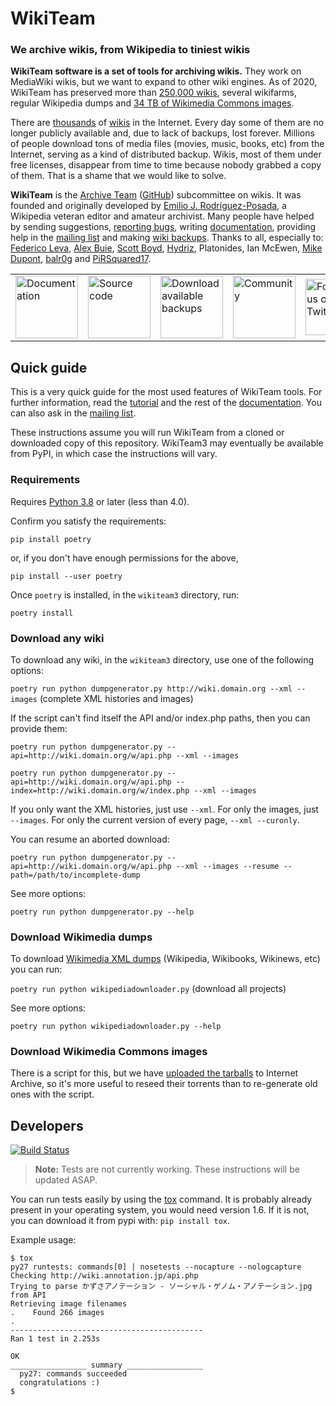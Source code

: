 # WikiTeam
### We archive wikis, from Wikipedia to tiniest wikis

**WikiTeam software is a set of tools for archiving wikis.** They work on MediaWiki wikis, but we want to expand to other wiki engines. As of 2020, WikiTeam has preserved more than [250,000 wikis](https://github.com/WikiTeam/wikiteam/wiki/Available-Backups), several wikifarms, regular Wikipedia dumps and [34 TB of Wikimedia Commons images](https://archive.org/details/wikimediacommons).

There are [thousands](http://wikiindex.org) of [wikis](https://wikiapiary.com) in the Internet. Every day some of them are no longer publicly available and, due to lack of backups, lost forever. Millions of people download tons of media files (movies, music, books, etc) from the Internet, serving as a kind of distributed backup. Wikis, most of them under free licenses, disappear from time to time because nobody grabbed a copy of them. That is a shame that we would like to solve.

**WikiTeam** is the [Archive Team](http://www.archiveteam.org) ([GitHub](https://github.com/ArchiveTeam)) subcommittee on wikis. It was founded and originally developed by [Emilio J. Rodríguez-Posada](https://github.com/emijrp), a Wikipedia veteran editor and amateur archivist. Many people have helped by sending suggestions, [reporting bugs](https://github.com/WikiTeam/wikiteam/issues), writing [documentation](https://github.com/WikiTeam/wikiteam/wiki), providing help in the [mailing list](http://groups.google.com/group/wikiteam-discuss) and making [wiki backups](https://github.com/WikiTeam/wikiteam/wiki/Available-Backups). Thanks to all, especially to: [Federico Leva](https://github.com/nemobis), [Alex Buie](https://github.com/ab2525), [Scott Boyd](http://www.sdboyd56.com), [Hydriz](https://github.com/Hydriz), Platonides, Ian McEwen, [Mike Dupont](https://github.com/h4ck3rm1k3), [balr0g](https://github.com/balr0g) and [PiRSquared17](https://github.com/PiRSquared17).

<table border=0 cellpadding=5px>
<tr><td>
<a href="https://github.com/WikiTeam/wikiteam/wiki/Tutorial"><img src="https://upload.wikimedia.org/wikipedia/commons/f/f3/Nuvola_apps_Wild.png" width=100px alt="Documentation" title="Documentation"/></a>
</td><td>
<a href="https://raw.githubusercontent.com/WikiTeam/wikiteam/master/dumpgenerator.py"><img src="http://upload.wikimedia.org/wikipedia/commons/2/2a/Nuvola_apps_kservices.png" width=100px alt="Source code" title="Source code"/></a>
</td><td>
<a href="https://github.com/WikiTeam/wikiteam/wiki/Available-Backups"><img src="https://upload.wikimedia.org/wikipedia/commons/3/37/Nuvola_devices_3floppy_mount.png" width=100px alt="Download available backups" title="Download available backups"/></a>
</td><td>
<a href="https://groups.google.com/group/wikiteam-discuss"><img src="https://upload.wikimedia.org/wikipedia/commons/0/0f/Nuvola_apps_kuser.png" width=100px alt="Community" title="Community"/></a>
</td><td>
<a href="https://twitter.com/_WikiTeam"><img src="https://upload.wikimedia.org/wikipedia/commons/e/eb/Twitter_logo_initial.png" width=90px alt="Follow us on Twitter" title="Follow us on Twitter"/></a>
</td></tr>
</table>

## Quick guide

This is a very quick guide for the most used features of WikiTeam tools. For further information, read the [tutorial](https://github.com/WikiTeam/wikiteam/wiki/Tutorial) and the rest of the [documentation](https://github.com/WikiTeam/wikiteam/wiki). You can also ask in the [mailing list](http://groups.google.com/group/wikiteam-discuss).

These instructions assume you will run WikiTeam from a cloned or downloaded copy of this repository. WikiTeam3 may eventually be available from PyPI, in which case the instructions will vary.

### Requirements

Requires <a href="https://www.python.org/downloads/release/python-380/">Python 3.8</a> or later (less than 4.0).

Confirm you satisfy the requirements:

`pip install poetry`

or, if you don't have enough permissions for the above,

`pip install --user poetry`

Once `poetry` is installed, in the `wikiteam3` directory, run:

`poetry install`

### Download any wiki

To download any wiki, in the `wikiteam3` directory, use one of the following options:

`poetry run python dumpgenerator.py http://wiki.domain.org --xml --images` (complete XML histories and images)

If the script can't find itself the API and/or index.php paths, then you can provide them:

`poetry run python dumpgenerator.py --api=http://wiki.domain.org/w/api.php --xml --images`

`poetry run python dumpgenerator.py --api=http://wiki.domain.org/w/api.php --index=http://wiki.domain.org/w/index.php --xml --images`

If you only want the XML histories, just use `--xml`. For only the images, just `--images`. For only the current version of every page, `--xml --curonly`.

You can resume an aborted download:

`poetry run python dumpgenerator.py --api=http://wiki.domain.org/w/api.php --xml --images --resume --path=/path/to/incomplete-dump`

See more options:

`poetry run python dumpgenerator.py --help`

### Download Wikimedia dumps

To download [Wikimedia XML dumps](http://dumps.wikimedia.org/backup-index.html) (Wikipedia, Wikibooks, Wikinews, etc) you can run:

`poetry run python wikipediadownloader.py` (download all projects)

See more options:

`poetry run python wikipediadownloader.py --help`

### Download Wikimedia Commons images

There is a script for this, but we have [uploaded the tarballs](https://archive.org/details/wikimediacommons) to Internet Archive, so it's more useful to reseed their torrents than to re-generate old ones with the script.

## Developers

[![Build Status](https://travis-ci.org/WikiTeam/wikiteam.svg)](https://travis-ci.org/WikiTeam/wikiteam)

> **Note:** Tests are not currently working. These instructions will be updated ASAP.

You can run tests easily by using the [tox](https://pypi.python.org/pypi/tox) command.  It is probably already present in your operating system, you would need version 1.6.  If it is not, you can download it from pypi with: `pip install tox`.

Example usage:

    $ tox
    py27 runtests: commands[0] | nosetests --nocapture --nologcapture
    Checking http://wiki.annotation.jp/api.php
    Trying to parse かずさアノテーション - ソーシャル・ゲノム・アノテーション.jpg from API
    Retrieving image filenames
    .    Found 266 images
    .
    -------------------------------------------
    Ran 1 test in 2.253s

    OK
    _________________ summary _________________
      py27: commands succeeded
      congratulations :)
    $
